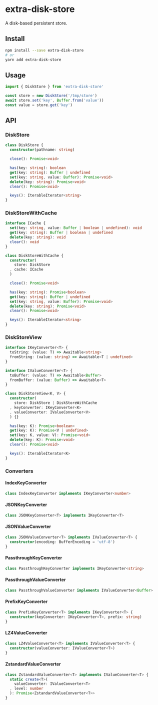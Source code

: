 # extra-disk-store
A disk-based persistent store.

## Install
```sh
npm install --save extra-disk-store
# or
yarn add extra-disk-store
```

## Usage
```ts
import { DiskStore } from 'extra-disk-store'

const store = new DiskStore('/tmp/store')
await store.set('key', Buffer.from('value'))
const value = store.get('key')
```

## API
### DiskStore
```ts
class DiskStore {
  constructor(pathname: string)

  close(): Promise<void>

  has(key: string): boolean
  get(key: string): Buffer | undefined
  set(key: string, value: Buffer): Promise<void>
  delete(key: string): Promise<void>
  clear(): Promise<void>

  keys(): IterableIterator<string>
}
```

### DiskStoreWithCache
```ts
interface ICache {
  set(key: string, value: Buffer | boolean | undefined): void
  get(key: string): Buffer | boolean | undefined
  delete(key: string): void
  clear(): void
}

class DiskStoreWithCache {
  constructor(
    store: DiskStore
  , cache: ICache
  )

  close(): Promise<void>

  has(key: string): Promise<boolean>
  get(key: string): Buffer | undefined
  set(key: string, value: Buffer): Promise<void>
  delete(key: string): Promise<void>
  clear(): Promise<void>

  keys(): IterableIterator<string>
}
```

### DiskStoreView
```ts
interface IKeyConverter<T> {
  toString: (value: T) => Awaitable<string>
  fromString: (value: string) => Awaitable<T | undefined>
}

interface IValueConverter<T> {
  toBuffer: (value: T) => Awaitable<Buffer>
  fromBuffer: (value: Buffer) => Awaitable<T>
}

class DiskStoreView<K, V> {
  constructor(
    store: DiskStore | DiskStoreWithCache
  , keyConverter: IKeyConverter<K>
  , valueConverter: IValueConverter<V>
  ) {}

  has(key: K): Promise<boolean>
  get(key: K): Promise<V | undefined> 
  set(key: K, value: V): Promise<void>
  delete(key: K): Promise<void>
  clear(): Promise<void>

  keys(): IterableIterator<K>
}
```

### Converters
#### IndexKeyConverter
```ts
class IndexKeyConverter implements IKeyConverter<number>
```

#### JSONKeyConverter
```ts
class JSONKeyConverter<T> implements IKeyConverter<T>
```

#### JSONValueConverter
```ts
class JSONValueConverter<T> implements IValueConverter<T> {
  constructor(encoding: BufferEncoding = 'utf-8')
}
```

#### PassthroughKeyConverter
```ts
class PassthroughKeyConverter implements IKeyConverter<string>
```

#### PassthroughValueConverter
```ts
class PassthroughValueConverter implements IValueConverter<Buffer>
```

#### PrefixKeyConverter
```ts
class PrefixKeyConverter<T> implements IKeyConverter<T> {
  constructor(keyConverter: IKeyConverter<T>, prefix: string)
}
```

#### LZ4ValueConverter
```ts
class LZ4ValueConverter<T> implements IValueConverter<T> {
  constructor(valueConverter: IValueConverter<T>)
}
```

#### ZstandardValueConverter
```ts
class ZstandardValueConverter<T> implements IValueConverter<T> {
  static create<T>(
    valueConverter: IValueConverter<T>
  , level: number
  ): Promise<ZstandardValueConverter<T>>
}
```
